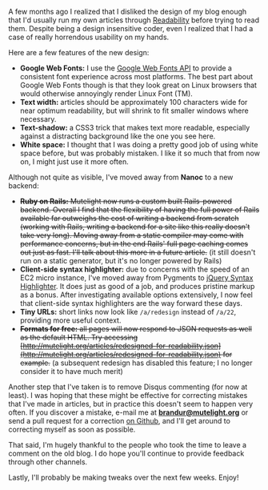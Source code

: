 A few months ago I realized that I disliked the design of my blog enough that I'd usually run my own articles through [Readability](http://readability.com) before trying to read them. Despite being a design insensitive coder, even I realized that I had a case of really horrendous usability on my hands.

Here are a few features of the new design:

* **Google Web Fonts:** I use the [Google Web Fonts API](http://www.google.com/webfonts) to provide a consistent font experience across most platforms. The best part about Google Web Fonts though is that they look great on Linux browsers that would otherwise annoyingly render Linux Font (TM).
* **Text width:** articles should be approximately 100 characters wide for near optimum readability, but will shrink to fit smaller windows where necessary.
* **Text-shadow:** a CSS3 trick that makes text more readable, especially against a distracting background like the one you see here.
* **White space:** I thought that I was doing a pretty good job of using white space before, but was probably mistaken. I like it so much that from now on, I might just use it more often.

Although not quite as visible, I've moved away from **Nanoc** to a new backend:

* <del>**Ruby on Rails:** Mutelight now runs a custom built Rails-powered backend. Overall I find that the flexibility of having the full power of Rails available far outweighs the cost of writing a backend from scratch (working with Rails, writing a backend for a site like this really doesn't take very long). Moving away from a static compiler may come with performance concerns, but in the end Rails' full page caching comes out just as fast. I'll talk about this more in a future article.</del> (it still doesn't run on a static generator, but it's no longer powered by Rails)
* **Client-side syntax highlighter:** due to concerns with the speed of an EC2 micro instance, I've moved away from Pygments to [jQuery Syntax Highlighter](http://balupton.com/projects/jquery-syntaxhighlighter/). It does just as good of a job, and produces pristine markup as a bonus. After investigating available options extensively, I now feel that client-side syntax highlighters are the way forward these days.
* **Tiny URLs:** short links now look like `/a/redesign` instead of `/a/22`, providing more useful context.
* <del>**Formats for free:** all pages will now respond to JSON requests as well as the default HTML. Try accessing [http://mutelight.org/articles/redesigned-for-readability.json](http://mutelight.org/articles/redesigned-for-readability.json) for example.</del> (a subsequent redesign has disabled this feature; I no longer consider it to have much merit)

Another step that I've taken is to remove Disqus commenting (for now at least). I was hoping that these might be effective for correcting mistakes that I've made in articles, but in practice this doesn't seem to happen very often. If you discover a mistake, e-mail me at **brandur@mutelight.org** or send a pull request for a correction [on Github](https://github.com/brandur/mutelight), and I'll get around to correcting myself as soon as possible.

That said, I'm hugely thankful to the people who took the time to leave a comment on the old blog. I do hope you'll continue to provide feedback through other channels.

Lastly, I'll probably be making tweaks over the next few weeks. Enjoy!
